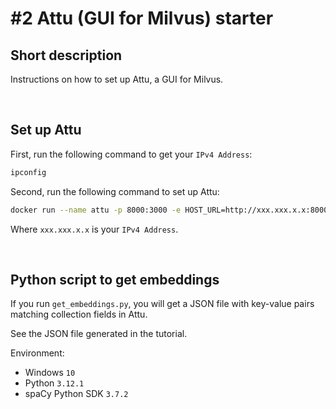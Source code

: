 # #2 Attu (GUI for Milvus) starter

## Short description

Instructions on how to set up Attu, a GUI for Milvus.

<br>

## Set up Attu

First, run the following command to get your `IPv4 Address`:

```bash
ipconfig
```

Second, run the following command to set up Attu:

```bash
docker run --name attu -p 8000:3000 -e HOST_URL=http://xxx.xxx.x.x:8000 -e MILVUS_URL=http://xxx.xxx.x.x:19530 zilliz/attu:v2.3.6
```

Where `xxx.xxx.x.x` is your `IPv4 Address`.

<br>

## Python script to get embeddings

If you run `get_embeddings.py`, you will get a JSON file with key-value pairs matching collection fields in Attu.

See the JSON file generated in the tutorial.

Environment:

- Windows `10`
- Python `3.12.1`
- spaCy Python SDK `3.7.2`

